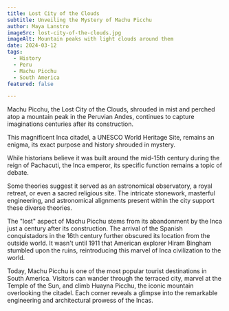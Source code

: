 ```yaml
---
title: Lost City of the Clouds
subtitle: Unveiling the Mystery of Machu Picchu
author: Maya Lanstro
imageSrc: lost-city-of-the-clouds.jpg
imageAlt: Mountain peaks with light clouds around them
date: 2024-03-12
tags:
  - History
  - Peru
  - Machu Picchu
  - South America
featured: false

---
```


Machu Picchu, the Lost City of the Clouds, shrouded in mist and perched atop a mountain peak in the Peruvian Andes, continues to capture imaginations centuries after its construction.

This magnificent Inca citadel, a UNESCO World Heritage Site, remains an enigma, its exact purpose and history shrouded in mystery.

While historians believe it was built around the mid-15th century during the reign of Pachacuti, the Inca emperor, its specific function remains a topic of debate.

Some theories suggest it served as an astronomical observatory, a royal retreat, or even a sacred religious site. The intricate stonework, masterful engineering, and astronomical alignments present within the city support these diverse theories.

The "lost" aspect of Machu Picchu stems from its abandonment by the Inca just a century after its construction. The arrival of the Spanish conquistadors in the 16th century further obscured its location from the outside world. It wasn't until 1911 that American explorer Hiram Bingham stumbled upon the ruins, reintroducing this marvel of Inca civilization to the world.

Today, Machu Picchu is one of the most popular tourist destinations in South America. Visitors can wander through the terraced city, marvel at the Temple of the Sun, and climb Huayna Picchu, the iconic mountain overlooking the citadel. Each corner reveals a glimpse into the remarkable engineering and architectural prowess of the Incas.
